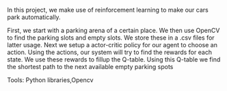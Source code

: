 In this project, we make use of reinforcement learning to make our cars park automatically.

First, we start with a parking arena of a certain place. We then use OpenCV to find the parking slots and empty slots. We store these in a .csv files for latter usage.
Next we setup a actor-critic policy for our agent to choose an action.
Using the actions, our system will try to find the rewards for each state.
We use these rewards to fillup the Q-table.
Using this Q-table we find the shortest path to the next available empty parking spots

Tools: Python libraries,Opencv
